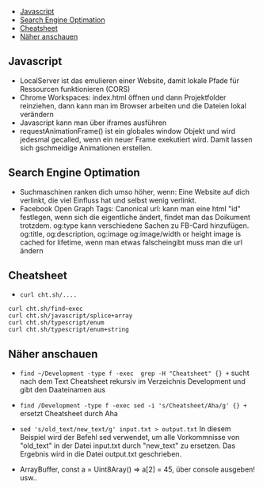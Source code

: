 - [Javascript](#javascript)
- [Search Engine Optimation](#search-engine-optimation)
- [Cheatsheet](#cheatsheet)
- [Näher anschauen](#näher-anschauen)

## Javascript

+ LocalServer ist das emulieren einer Website, damit lokale Pfade für Ressourcen funktionieren (CORS)
+ Chrome Workspaces: index.html öffnen und dann Projektfolder reinziehen, dann kann man im Browser arbeiten und die Dateien lokal verändern
+ Javascript kann man über iframes ausführen
+ requestAnimationFrame() ist ein globales window Objekt und wird jedesmal gecalled, wenn ein neuer Frame exekutiert wird. Damit lassen sich gschmeidige Animationen erstellen.


## Search Engine Optimation

+ Suchmaschinen ranken dich umso höher, wenn: Eine Website auf dich verlinkt, die viel Einfluss hat und selbst wenig verlinkt.
+ Facebook Open Graph Tags: Canonical url: <meta property="og:url" content="http://...." /> kann man eine html "id" festlegen, wenn sich die eigentliche ändert, findet man das Doikument trotzdem. og:type kann verschiedene Sachen zu FB-Card hinzufügen. og:title, og:description, og:image og:image/width or height image is cached for lifetime, wenn man etwas falscheingibt muss man die url ändern

## Cheatsheet

+ `curl cht.sh/....`
```
curl cht.sh/find~exec
curl cht.sh/javascript/splice+array
curl cht.sh/typescript/enum
curl cht.sh/typescript/enum+string
```


## Näher anschauen

+ `find ~/Development -type f -exec  grep -H "Cheatsheet" {} +` sucht nach dem Text Cheatsheet rekursiv im Verzeichnis Development und gibt den Daateinamen aus 
+ `find /Development -type f -exec sed -i 's/Cheatsheet/Aha/g' {} +` ersetzt Cheatsheet durch Aha
+ `sed 's/old_text/new_text/g' input.txt > output.txt` In diesem Beispiel wird der Befehl sed verwendet, um alle Vorkommnisse von "old_text" in der Datei input.txt durch "new_text" zu ersetzen. Das Ergebnis wird in die Datei output.txt geschrieben.


+ ArrayBuffer, const a = Uint8Aray() => a[2] = 45, über console ausgeben! usw..



